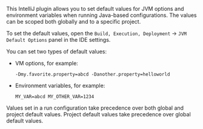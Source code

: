 This IntelliJ plugin allows you to set default values for JVM options and environment variables
when running Java-based configurations. The values can be scoped both globally and to a
specific project.

To set the default values, open the `Build, Execution, Deployment` → `JVM Default Options` panel
in the IDE settings.

You can set two types of default values:

* VM options, for example:
  
  `-Dmy.favorite.property=abcd -Danother.property=helloworld`

* Environment variables, for example:

  `MY_VAR=abcd MY_OTHER_VAR=1234`

Values set in a run configuration take precedence over both global and project default
values. Project default values take precedence over global default values.